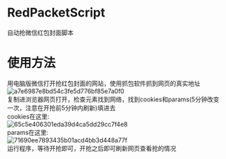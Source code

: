 # RedPacketScript
自动抢微信红包封面脚本
# 使用方法
用电脑版微信打开抢红包封面的网站，使用抓包软件抓到网页的真实地址  
![a7e6987e8bd54c3fe5d776bf85e7a0f0](https://github.com/user-attachments/assets/3275369f-51b0-4c0d-8028-a9d88815af7d)  
复制进浏览器网页打开，检查元素找到网络，找到cookies和params(5分钟改变一次，注意在开抢前5分钟内刷新)填进去  
cookies在这里:  
![65c5e406301eda39d4ca5dd29cc7f4e8](https://github.com/user-attachments/assets/b83ac1a7-e342-40e6-8dba-5dd6b205148b)  
params在这里:  
![71690ee7893435b01acd4bb3d448a77f](https://github.com/user-attachments/assets/f1ed30d0-c6df-4a91-8cc6-11d436a0107c)  
运行程序，等待开抢即可，开抢之后即可刷新网页查看抢的情况
